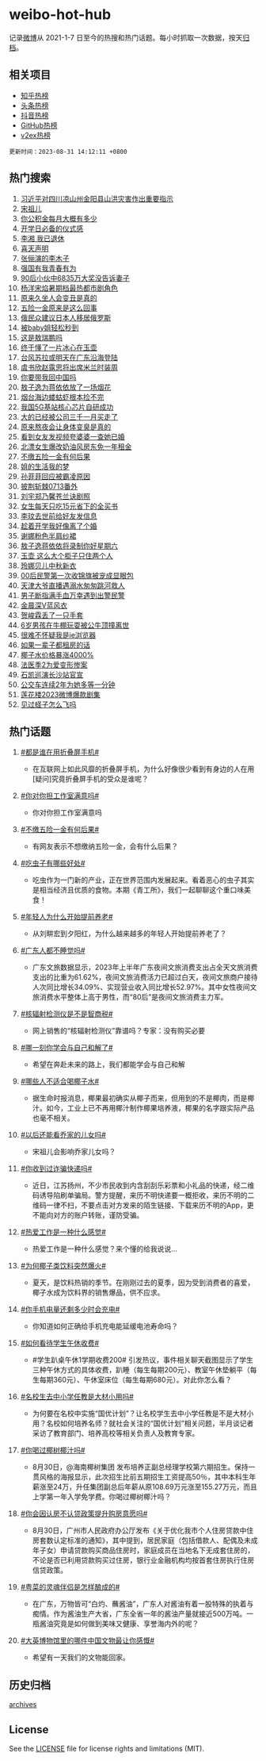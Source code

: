 # weibo-hot-hub

记录[微博](https://www.weibo.com)从 2021-1-7 日至今的热搜和热门话题。每小时抓取一次数据，按天[归档](archives)。

## 相关项目

- [知乎热榜](https://github.com/lonnyzhang423/zhihu-hot-hub)
- [头条热榜](https://github.com/lonnyzhang423/toutiao-hot-hub)
- [抖音热榜](https://github.com/lonnyzhang423/douyin-hot-hub)
- [GitHub热榜](https://github.com/lonnyzhang423/github-hot-hub)
- [v2ex热榜](https://github.com/lonnyzhang423/v2ex-hot-hub)


`更新时间：2023-08-31 14:12:11 +0800`

## 热门搜索

1. [习近平对四川凉山州金阳县山洪灾害作出重要指示](https://m.weibo.cn/search?containerid=100103type%3D1%26t%3D10%26q%3D%23%E4%B9%A0%E8%BF%91%E5%B9%B3%E5%AF%B9%E5%9B%9B%E5%B7%9D%E5%87%89%E5%B1%B1%E5%B7%9E%E9%87%91%E9%98%B3%E5%8E%BF%E5%B1%B1%E6%B4%AA%E7%81%BE%E5%AE%B3%E4%BD%9C%E5%87%BA%E9%87%8D%E8%A6%81%E6%8C%87%E7%A4%BA%23&stream_entry_id=51&isnewpage=1&extparam=seat%3D1%26cate%3D10103%26dgr%3D0%26filter_type%3Drealtimehot%26c_type%3D51%26pos%3D0%26stream_entry_id%3D51%26display_time%3D1693462330%26pre_seqid%3D1693462330432027229216&luicode=10000011&lfid=106003type%253D25%2526t%253D3%2526disable_hot%253D1%2526filter_type%253Drealtimehot)
1. [宋祖儿](https://m.weibo.cn/search?containerid=100103type%3D1%26t%3D10%26q%3D%E5%AE%8B%E7%A5%96%E5%84%BF&stream_entry_id=31&isnewpage=1&extparam=seat%3D1%26lcate%3D5001%26band_rank%3D1%26c_type%3D31%26dgr%3D0%26cate%3D5001%26q%3D%25E5%25AE%258B%25E7%25A5%2596%25E5%2584%25BF%26filter_type%3Drealtimehot%26stream_entry_id%3D31%26realpos%3D1%26pos%3D0%26flag%3D4%26display_time%3D1693462330%26pre_seqid%3D1693462330432027229216&luicode=10000011&lfid=106003type%253D25%2526t%253D3%2526disable_hot%253D1%2526filter_type%253Drealtimehot)
1. [你公积金每月大概有多少](https://m.weibo.cn/search?containerid=100103type%3D1%26t%3D10%26q%3D%23%E4%BD%A0%E5%85%AC%E7%A7%AF%E9%87%91%E6%AF%8F%E6%9C%88%E5%A4%A7%E6%A6%82%E6%9C%89%E5%A4%9A%E5%B0%91%23&stream_entry_id=31&isnewpage=1&extparam=seat%3D1%26lcate%3D5001%26band_rank%3D2%26c_type%3D31%26dgr%3D0%26cate%3D5001%26q%3D%2523%25E4%25BD%25A0%25E5%2585%25AC%25E7%25A7%25AF%25E9%2587%2591%25E6%25AF%258F%25E6%259C%2588%25E5%25A4%25A7%25E6%25A6%2582%25E6%259C%2589%25E5%25A4%259A%25E5%25B0%2591%2523%26filter_type%3Drealtimehot%26stream_entry_id%3D31%26realpos%3D2%26pos%3D1%26flag%3D2%26display_time%3D1693462330%26pre_seqid%3D1693462330432027229216&luicode=10000011&lfid=106003type%253D25%2526t%253D3%2526disable_hot%253D1%2526filter_type%253Drealtimehot)
1. [开学日必备的仪式感](https://m.weibo.cn/search?containerid=100103type%3D1%26t%3D10%26q%3D%23%E5%BC%80%E5%AD%A6%E6%97%A5%E5%BF%85%E5%A4%87%E7%9A%84%E4%BB%AA%E5%BC%8F%E6%84%9F%23&stream_entry_id=31&isnewpage=1&extparam=seat%3D1%26lcate%3D5001%26band_rank%3D3%26c_type%3D31%26dgr%3D0%26cate%3D5001%26q%3D%2523%25E5%25BC%2580%25E5%25AD%25A6%25E6%2597%25A5%25E5%25BF%2585%25E5%25A4%2587%25E7%259A%2584%25E4%25BB%25AA%25E5%25BC%258F%25E6%2584%259F%2523%26filter_type%3Drealtimehot%26stream_entry_id%3D31%26realpos%3D3%26pos%3D2%26flag%3D1%26display_time%3D1693462330%26pre_seqid%3D1693462330432027229216&luicode=10000011&lfid=106003type%253D25%2526t%253D3%2526disable_hot%253D1%2526filter_type%253Drealtimehot)
1. [李湘 我已退休](https://m.weibo.cn/search?containerid=100103type%3D1%26t%3D10%26q%3D%E6%9D%8E%E6%B9%98+%E6%88%91%E5%B7%B2%E9%80%80%E4%BC%91&stream_entry_id=31&isnewpage=1&extparam=seat%3D1%26lcate%3D5001%26band_rank%3D4%26c_type%3D31%26dgr%3D0%26cate%3D5001%26q%3D%25E6%259D%258E%25E6%25B9%2598%2520%25E6%2588%2591%25E5%25B7%25B2%25E9%2580%2580%25E4%25BC%2591%26filter_type%3Drealtimehot%26stream_entry_id%3D31%26realpos%3D4%26pos%3D3%26flag%3D1%26display_time%3D1693462330%26pre_seqid%3D1693462330432027229216&luicode=10000011&lfid=106003type%253D25%2526t%253D3%2526disable_hot%253D1%2526filter_type%253Drealtimehot)
1. [喜天声明](https://m.weibo.cn/search?containerid=100103type%3D1%26t%3D10%26q%3D%23%E5%96%9C%E5%A4%A9%E5%A3%B0%E6%98%8E%23&stream_entry_id=31&isnewpage=1&extparam=seat%3D1%26lcate%3D5001%26band_rank%3D5%26c_type%3D31%26dgr%3D0%26cate%3D5001%26q%3D%2523%25E5%2596%259C%25E5%25A4%25A9%25E5%25A3%25B0%25E6%2598%258E%2523%26filter_type%3Drealtimehot%26stream_entry_id%3D31%26realpos%3D5%26pos%3D4%26flag%3D1%26display_time%3D1693462330%26pre_seqid%3D1693462330432027229216&luicode=10000011&lfid=106003type%253D25%2526t%253D3%2526disable_hot%253D1%2526filter_type%253Drealtimehot)
1. [张俪演的李木子](https://m.weibo.cn/search?containerid=100103type%3D1%26t%3D10%26q%3D%23%E5%BC%A0%E4%BF%AA%E6%BC%94%E7%9A%84%E6%9D%8E%E6%9C%A8%E5%AD%90%23&stream_entry_id=31&isnewpage=1&extparam=seat%3D1%26lcate%3D5001%26band_rank%3D6%26c_type%3D31%26dgr%3D0%26cate%3D5001%26q%3D%2523%25E5%25BC%25A0%25E4%25BF%25AA%25E6%25BC%2594%25E7%259A%2584%25E6%259D%258E%25E6%259C%25A8%25E5%25AD%2590%2523%26filter_type%3Drealtimehot%26stream_entry_id%3D31%26realpos%3D6%26pos%3D5%26flag%3D2%26display_time%3D1693462330%26pre_seqid%3D1693462330432027229216&luicode=10000011&lfid=106003type%253D25%2526t%253D3%2526disable_hot%253D1%2526filter_type%253Drealtimehot)
1. [强国有我青春有为](https://m.weibo.cn/search?containerid=100103type%3D1%26t%3D10%26q%3D%23%E5%BC%BA%E5%9B%BD%E6%9C%89%E6%88%91%E9%9D%92%E6%98%A5%E6%9C%89%E4%B8%BA%23&stream_entry_id=31&isnewpage=1&extparam=seat%3D1%26lcate%3D5001%26band_rank%3D7%26c_type%3D31%26dgr%3D0%26cate%3D5001%26adid%3D200996%26filter_type%3Drealtimehot%26stream_entry_id%3D31%26q%3D%2523%25E5%25BC%25BA%25E5%259B%25BD%25E6%259C%2589%25E6%2588%2591%25E9%259D%2592%25E6%2598%25A5%25E6%259C%2589%25E4%25B8%25BA%2523%26pos%3D6%26is_ad_pos%3D1%26display_time%3D1693462330%26pre_seqid%3D1693462330432027229216&luicode=10000011&lfid=106003type%253D25%2526t%253D3%2526disable_hot%253D1%2526filter_type%253Drealtimehot)
1. [90后小伙中6835万大奖没告诉妻子](https://m.weibo.cn/search?containerid=100103type%3D1%26t%3D10%26q%3D%2390%E5%90%8E%E5%B0%8F%E4%BC%99%E4%B8%AD6835%E4%B8%87%E5%A4%A7%E5%A5%96%E6%B2%A1%E5%91%8A%E8%AF%89%E5%A6%BB%E5%AD%90%23&stream_entry_id=31&isnewpage=1&extparam=seat%3D1%26lcate%3D5001%26band_rank%3D7%26c_type%3D31%26dgr%3D0%26cate%3D5001%26q%3D%252390%25E5%2590%258E%25E5%25B0%258F%25E4%25BC%2599%25E4%25B8%25AD6835%25E4%25B8%2587%25E5%25A4%25A7%25E5%25A5%2596%25E6%25B2%25A1%25E5%2591%258A%25E8%25AF%2589%25E5%25A6%25BB%25E5%25AD%2590%2523%26filter_type%3Drealtimehot%26stream_entry_id%3D31%26realpos%3D7%26pos%3D7%26flag%3D2%26display_time%3D1693462330%26pre_seqid%3D1693462330432027229216&luicode=10000011&lfid=106003type%253D25%2526t%253D3%2526disable_hot%253D1%2526filter_type%253Drealtimehot)
1. [杨洋宋焰暑期档最热都市剧角色](https://m.weibo.cn/search?containerid=100103type%3D1%26t%3D10%26q%3D%23%E6%9D%A8%E6%B4%8B%E5%AE%8B%E7%84%B0%E6%9A%91%E6%9C%9F%E6%A1%A3%E6%9C%80%E7%83%AD%E9%83%BD%E5%B8%82%E5%89%A7%E8%A7%92%E8%89%B2%23&stream_entry_id=31&isnewpage=1&extparam=seat%3D1%26lcate%3D5001%26band_rank%3D8%26c_type%3D31%26dgr%3D0%26cate%3D5001%26q%3D%2523%25E6%259D%25A8%25E6%25B4%258B%25E5%25AE%258B%25E7%2584%25B0%25E6%259A%2591%25E6%259C%259F%25E6%25A1%25A3%25E6%259C%2580%25E7%2583%25AD%25E9%2583%25BD%25E5%25B8%2582%25E5%2589%25A7%25E8%25A7%2592%25E8%2589%25B2%2523%26filter_type%3Drealtimehot%26stream_entry_id%3D31%26realpos%3D8%26pos%3D8%26flag%3D1%26display_time%3D1693462330%26pre_seqid%3D1693462330432027229216&luicode=10000011&lfid=106003type%253D25%2526t%253D3%2526disable_hot%253D1%2526filter_type%253Drealtimehot)
1. [原来久坐人会变丑是真的](https://m.weibo.cn/search?containerid=100103type%3D1%26t%3D10%26q%3D%23%E5%8E%9F%E6%9D%A5%E4%B9%85%E5%9D%90%E4%BA%BA%E4%BC%9A%E5%8F%98%E4%B8%91%E6%98%AF%E7%9C%9F%E7%9A%84%23&stream_entry_id=31&isnewpage=1&extparam=seat%3D1%26lcate%3D5001%26band_rank%3D9%26c_type%3D31%26dgr%3D0%26cate%3D5001%26q%3D%2523%25E5%258E%259F%25E6%259D%25A5%25E4%25B9%2585%25E5%259D%2590%25E4%25BA%25BA%25E4%25BC%259A%25E5%258F%2598%25E4%25B8%2591%25E6%2598%25AF%25E7%259C%259F%25E7%259A%2584%2523%26filter_type%3Drealtimehot%26stream_entry_id%3D31%26realpos%3D9%26pos%3D9%26flag%3D16%26display_time%3D1693462330%26pre_seqid%3D1693462330432027229216&luicode=10000011&lfid=106003type%253D25%2526t%253D3%2526disable_hot%253D1%2526filter_type%253Drealtimehot)
1. [五险一金原来是这么回事](https://m.weibo.cn/search?containerid=100103type%3D1%26t%3D10%26q%3D%23%E4%BA%94%E9%99%A9%E4%B8%80%E9%87%91%E5%8E%9F%E6%9D%A5%E6%98%AF%E8%BF%99%E4%B9%88%E5%9B%9E%E4%BA%8B%23&stream_entry_id=31&isnewpage=1&extparam=seat%3D1%26lcate%3D5001%26band_rank%3D10%26c_type%3D31%26dgr%3D0%26cate%3D5001%26q%3D%2523%25E4%25BA%2594%25E9%2599%25A9%25E4%25B8%2580%25E9%2587%2591%25E5%258E%259F%25E6%259D%25A5%25E6%2598%25AF%25E8%25BF%2599%25E4%25B9%2588%25E5%259B%259E%25E4%25BA%258B%2523%26filter_type%3Drealtimehot%26stream_entry_id%3D31%26realpos%3D10%26pos%3D10%26flag%3D16%26display_time%3D1693462330%26pre_seqid%3D1693462330432027229216&luicode=10000011&lfid=106003type%253D25%2526t%253D3%2526disable_hot%253D1%2526filter_type%253Drealtimehot)
1. [俄民众建议日本人移居俄罗斯](https://m.weibo.cn/search?containerid=100103type%3D1%26t%3D10%26q%3D%23%E4%BF%84%E6%B0%91%E4%BC%97%E5%BB%BA%E8%AE%AE%E6%97%A5%E6%9C%AC%E4%BA%BA%E7%A7%BB%E5%B1%85%E4%BF%84%E7%BD%97%E6%96%AF%23&stream_entry_id=31&isnewpage=1&extparam=seat%3D1%26lcate%3D5001%26band_rank%3D11%26c_type%3D31%26dgr%3D0%26cate%3D5001%26q%3D%2523%25E4%25BF%2584%25E6%25B0%2591%25E4%25BC%2597%25E5%25BB%25BA%25E8%25AE%25AE%25E6%2597%25A5%25E6%259C%25AC%25E4%25BA%25BA%25E7%25A7%25BB%25E5%25B1%2585%25E4%25BF%2584%25E7%25BD%2597%25E6%2596%25AF%2523%26filter_type%3Drealtimehot%26stream_entry_id%3D31%26realpos%3D11%26pos%3D11%26flag%3D2%26display_time%3D1693462330%26pre_seqid%3D1693462330432027229216&luicode=10000011&lfid=106003type%253D25%2526t%253D3%2526disable_hot%253D1%2526filter_type%253Drealtimehot)
1. [被baby姐轻松秒到](https://m.weibo.cn/search?containerid=100103type%3D1%26t%3D10%26q%3D%E8%A2%ABbaby%E5%A7%90%E8%BD%BB%E6%9D%BE%E7%A7%92%E5%88%B0&stream_entry_id=31&isnewpage=1&extparam=seat%3D1%26lcate%3D5001%26band_rank%3D12%26c_type%3D31%26dgr%3D0%26cate%3D5001%26q%3D%25E8%25A2%25ABbaby%25E5%25A7%2590%25E8%25BD%25BB%25E6%259D%25BE%25E7%25A7%2592%25E5%2588%25B0%26filter_type%3Drealtimehot%26stream_entry_id%3D31%26realpos%3D12%26pos%3D12%26flag%3D1%26display_time%3D1693462330%26pre_seqid%3D1693462330432027229216&luicode=10000011&lfid=106003type%253D25%2526t%253D3%2526disable_hot%253D1%2526filter_type%253Drealtimehot)
1. [这是敖瑞鹏吗](https://m.weibo.cn/search?containerid=100103type%3D1%26t%3D10%26q%3D%23%E8%BF%99%E6%98%AF%E6%95%96%E7%91%9E%E9%B9%8F%E5%90%97%23&stream_entry_id=31&isnewpage=1&extparam=seat%3D1%26lcate%3D5001%26band_rank%3D13%26c_type%3D31%26dgr%3D0%26cate%3D5001%26q%3D%2523%25E8%25BF%2599%25E6%2598%25AF%25E6%2595%2596%25E7%2591%259E%25E9%25B9%258F%25E5%2590%2597%2523%26filter_type%3Drealtimehot%26stream_entry_id%3D31%26realpos%3D13%26pos%3D13%26flag%3D1%26display_time%3D1693462330%26pre_seqid%3D1693462330432027229216&luicode=10000011&lfid=106003type%253D25%2526t%253D3%2526disable_hot%253D1%2526filter_type%253Drealtimehot)
1. [终于懂了一片冰心在玉壶](https://m.weibo.cn/search?containerid=100103type%3D1%26t%3D10%26q%3D%23%E7%BB%88%E4%BA%8E%E6%87%82%E4%BA%86%E4%B8%80%E7%89%87%E5%86%B0%E5%BF%83%E5%9C%A8%E7%8E%89%E5%A3%B6%23&stream_entry_id=31&isnewpage=1&extparam=seat%3D1%26lcate%3D5001%26band_rank%3D14%26c_type%3D31%26dgr%3D0%26cate%3D5001%26q%3D%2523%25E7%25BB%2588%25E4%25BA%258E%25E6%2587%2582%25E4%25BA%2586%25E4%25B8%2580%25E7%2589%2587%25E5%2586%25B0%25E5%25BF%2583%25E5%259C%25A8%25E7%258E%2589%25E5%25A3%25B6%2523%26filter_type%3Drealtimehot%26stream_entry_id%3D31%26realpos%3D14%26pos%3D14%26flag%3D0%26display_time%3D1693462330%26pre_seqid%3D1693462330432027229216&luicode=10000011&lfid=106003type%253D25%2526t%253D3%2526disable_hot%253D1%2526filter_type%253Drealtimehot)
1. [台风苏拉或明天在广东沿海登陆](https://m.weibo.cn/search?containerid=100103type%3D1%26t%3D10%26q%3D%23%E5%8F%B0%E9%A3%8E%E8%8B%8F%E6%8B%89%E6%88%96%E6%98%8E%E5%A4%A9%E5%9C%A8%E5%B9%BF%E4%B8%9C%E6%B2%BF%E6%B5%B7%E7%99%BB%E9%99%86%23&stream_entry_id=31&isnewpage=1&extparam=seat%3D1%26lcate%3D5001%26band_rank%3D15%26c_type%3D31%26dgr%3D0%26cate%3D5001%26q%3D%2523%25E5%258F%25B0%25E9%25A3%258E%25E8%258B%258F%25E6%258B%2589%25E6%2588%2596%25E6%2598%258E%25E5%25A4%25A9%25E5%259C%25A8%25E5%25B9%25BF%25E4%25B8%259C%25E6%25B2%25BF%25E6%25B5%25B7%25E7%2599%25BB%25E9%2599%2586%2523%26filter_type%3Drealtimehot%26stream_entry_id%3D31%26realpos%3D15%26pos%3D15%26flag%3D0%26display_time%3D1693462330%26pre_seqid%3D1693462330432027229216&luicode=10000011&lfid=106003type%253D25%2526t%253D3%2526disable_hot%253D1%2526filter_type%253Drealtimehot)
1. [虞书欣赵露思将出席米兰时装周](https://m.weibo.cn/search?containerid=100103type%3D1%26t%3D10%26q%3D%23%E8%99%9E%E4%B9%A6%E6%AC%A3%E8%B5%B5%E9%9C%B2%E6%80%9D%E5%B0%86%E5%87%BA%E5%B8%AD%E7%B1%B3%E5%85%B0%E6%97%B6%E8%A3%85%E5%91%A8%23&stream_entry_id=31&isnewpage=1&extparam=seat%3D1%26lcate%3D5001%26band_rank%3D16%26c_type%3D31%26dgr%3D0%26cate%3D5001%26q%3D%2523%25E8%2599%259E%25E4%25B9%25A6%25E6%25AC%25A3%25E8%25B5%25B5%25E9%259C%25B2%25E6%2580%259D%25E5%25B0%2586%25E5%2587%25BA%25E5%25B8%25AD%25E7%25B1%25B3%25E5%2585%25B0%25E6%2597%25B6%25E8%25A3%2585%25E5%2591%25A8%2523%26filter_type%3Drealtimehot%26stream_entry_id%3D31%26realpos%3D16%26pos%3D16%26flag%3D0%26display_time%3D1693462330%26pre_seqid%3D1693462330432027229216&luicode=10000011&lfid=106003type%253D25%2526t%253D3%2526disable_hot%253D1%2526filter_type%253Drealtimehot)
1. [你要带我回中国吗](https://m.weibo.cn/search?containerid=100103type%3D1%26t%3D10%26q%3D%E4%BD%A0%E8%A6%81%E5%B8%A6%E6%88%91%E5%9B%9E%E4%B8%AD%E5%9B%BD%E5%90%97&stream_entry_id=31&isnewpage=1&extparam=seat%3D1%26lcate%3D5001%26band_rank%3D17%26c_type%3D31%26dgr%3D0%26cate%3D5001%26q%3D%25E4%25BD%25A0%25E8%25A6%2581%25E5%25B8%25A6%25E6%2588%2591%25E5%259B%259E%25E4%25B8%25AD%25E5%259B%25BD%25E5%2590%2597%26filter_type%3Drealtimehot%26stream_entry_id%3D31%26realpos%3D17%26pos%3D17%26flag%3D0%26display_time%3D1693462330%26pre_seqid%3D1693462330432027229216&luicode=10000011&lfid=106003type%253D25%2526t%253D3%2526disable_hot%253D1%2526filter_type%253Drealtimehot)
1. [敖子逸为蒋依依放了一场烟花](https://m.weibo.cn/search?containerid=100103type%3D1%26t%3D10%26q%3D%23%E6%95%96%E5%AD%90%E9%80%B8%E4%B8%BA%E8%92%8B%E4%BE%9D%E4%BE%9D%E6%94%BE%E4%BA%86%E4%B8%80%E5%9C%BA%E7%83%9F%E8%8A%B1%23&stream_entry_id=31&isnewpage=1&extparam=seat%3D1%26lcate%3D5001%26band_rank%3D18%26c_type%3D31%26dgr%3D0%26cate%3D5001%26q%3D%2523%25E6%2595%2596%25E5%25AD%2590%25E9%2580%25B8%25E4%25B8%25BA%25E8%2592%258B%25E4%25BE%259D%25E4%25BE%259D%25E6%2594%25BE%25E4%25BA%2586%25E4%25B8%2580%25E5%259C%25BA%25E7%2583%259F%25E8%258A%25B1%2523%26filter_type%3Drealtimehot%26stream_entry_id%3D31%26realpos%3D18%26pos%3D18%26flag%3D1%26display_time%3D1693462330%26pre_seqid%3D1693462330432027229216&luicode=10000011&lfid=106003type%253D25%2526t%253D3%2526disable_hot%253D1%2526filter_type%253Drealtimehot)
1. [烟台海边蝼蛄虾根本捡不完](https://m.weibo.cn/search?containerid=100103type%3D1%26t%3D10%26q%3D%23%E7%83%9F%E5%8F%B0%E6%B5%B7%E8%BE%B9%E8%9D%BC%E8%9B%84%E8%99%BE%E6%A0%B9%E6%9C%AC%E6%8D%A1%E4%B8%8D%E5%AE%8C%23&stream_entry_id=31&isnewpage=1&extparam=seat%3D1%26lcate%3D5001%26band_rank%3D19%26c_type%3D31%26dgr%3D0%26cate%3D5001%26q%3D%2523%25E7%2583%259F%25E5%258F%25B0%25E6%25B5%25B7%25E8%25BE%25B9%25E8%259D%25BC%25E8%259B%2584%25E8%2599%25BE%25E6%25A0%25B9%25E6%259C%25AC%25E6%258D%25A1%25E4%25B8%258D%25E5%25AE%258C%2523%26filter_type%3Drealtimehot%26stream_entry_id%3D31%26realpos%3D19%26pos%3D19%26flag%3D1%26display_time%3D1693462330%26pre_seqid%3D1693462330432027229216&luicode=10000011&lfid=106003type%253D25%2526t%253D3%2526disable_hot%253D1%2526filter_type%253Drealtimehot)
1. [我国5G基站核心芯片自研成功](https://m.weibo.cn/search?containerid=100103type%3D1%26t%3D10%26q%3D%23%E6%88%91%E5%9B%BD5G%E5%9F%BA%E7%AB%99%E6%A0%B8%E5%BF%83%E8%8A%AF%E7%89%87%E8%87%AA%E7%A0%94%E6%88%90%E5%8A%9F%23&stream_entry_id=31&isnewpage=1&extparam=seat%3D1%26lcate%3D5001%26band_rank%3D20%26c_type%3D31%26dgr%3D0%26cate%3D5001%26q%3D%2523%25E6%2588%2591%25E5%259B%25BD5G%25E5%259F%25BA%25E7%25AB%2599%25E6%25A0%25B8%25E5%25BF%2583%25E8%258A%25AF%25E7%2589%2587%25E8%2587%25AA%25E7%25A0%2594%25E6%2588%2590%25E5%258A%259F%2523%26filter_type%3Drealtimehot%26stream_entry_id%3D31%26realpos%3D20%26pos%3D20%26flag%3D0%26display_time%3D1693462330%26pre_seqid%3D1693462330432027229216&luicode=10000011&lfid=106003type%253D25%2526t%253D3%2526disable_hot%253D1%2526filter_type%253Drealtimehot)
1. [大的已经被公司三千一月买走了](https://m.weibo.cn/search?containerid=100103type%3D1%26t%3D10%26q%3D%E5%A4%A7%E7%9A%84%E5%B7%B2%E7%BB%8F%E8%A2%AB%E5%85%AC%E5%8F%B8%E4%B8%89%E5%8D%83%E4%B8%80%E6%9C%88%E4%B9%B0%E8%B5%B0%E4%BA%86&stream_entry_id=31&isnewpage=1&extparam=seat%3D1%26lcate%3D5001%26band_rank%3D21%26c_type%3D31%26dgr%3D0%26cate%3D5001%26q%3D%25E5%25A4%25A7%25E7%259A%2584%25E5%25B7%25B2%25E7%25BB%258F%25E8%25A2%25AB%25E5%2585%25AC%25E5%258F%25B8%25E4%25B8%2589%25E5%258D%2583%25E4%25B8%2580%25E6%259C%2588%25E4%25B9%25B0%25E8%25B5%25B0%25E4%25BA%2586%26filter_type%3Drealtimehot%26stream_entry_id%3D31%26realpos%3D21%26pos%3D21%26flag%3D0%26display_time%3D1693462330%26pre_seqid%3D1693462330432027229216&luicode=10000011&lfid=106003type%253D25%2526t%253D3%2526disable_hot%253D1%2526filter_type%253Drealtimehot)
1. [原来熬夜会让身体变臭是真的](https://m.weibo.cn/search?containerid=100103type%3D1%26t%3D10%26q%3D%23%E5%8E%9F%E6%9D%A5%E7%86%AC%E5%A4%9C%E4%BC%9A%E8%AE%A9%E8%BA%AB%E4%BD%93%E5%8F%98%E8%87%AD%E6%98%AF%E7%9C%9F%E7%9A%84%23&stream_entry_id=31&isnewpage=1&extparam=seat%3D1%26lcate%3D5001%26band_rank%3D22%26c_type%3D31%26dgr%3D0%26cate%3D5001%26q%3D%2523%25E5%258E%259F%25E6%259D%25A5%25E7%2586%25AC%25E5%25A4%259C%25E4%25BC%259A%25E8%25AE%25A9%25E8%25BA%25AB%25E4%25BD%2593%25E5%258F%2598%25E8%2587%25AD%25E6%2598%25AF%25E7%259C%259F%25E7%259A%2584%2523%26filter_type%3Drealtimehot%26stream_entry_id%3D31%26realpos%3D22%26pos%3D22%26flag%3D0%26display_time%3D1693462330%26pre_seqid%3D1693462330432027229216&luicode=10000011&lfid=106003type%253D25%2526t%253D3%2526disable_hot%253D1%2526filter_type%253Drealtimehot)
1. [看到女友发视频夸婆婆一查她已婚](https://m.weibo.cn/search?containerid=100103type%3D1%26t%3D10%26q%3D%23%E7%9C%8B%E5%88%B0%E5%A5%B3%E5%8F%8B%E5%8F%91%E8%A7%86%E9%A2%91%E5%A4%B8%E5%A9%86%E5%A9%86%E4%B8%80%E6%9F%A5%E5%A5%B9%E5%B7%B2%E5%A9%9A%23&stream_entry_id=31&isnewpage=1&extparam=seat%3D1%26lcate%3D5001%26band_rank%3D23%26c_type%3D31%26dgr%3D0%26cate%3D5001%26q%3D%2523%25E7%259C%258B%25E5%2588%25B0%25E5%25A5%25B3%25E5%258F%258B%25E5%258F%2591%25E8%25A7%2586%25E9%25A2%2591%25E5%25A4%25B8%25E5%25A9%2586%25E5%25A9%2586%25E4%25B8%2580%25E6%259F%25A5%25E5%25A5%25B9%25E5%25B7%25B2%25E5%25A9%259A%2523%26filter_type%3Drealtimehot%26stream_entry_id%3D31%26realpos%3D23%26pos%3D23%26flag%3D0%26display_time%3D1693462330%26pre_seqid%3D1693462330432027229216&luicode=10000011&lfid=106003type%253D25%2526t%253D3%2526disable_hot%253D1%2526filter_type%253Drealtimehot)
1. [北漂女生爆改奶油风房东免一年租金](https://m.weibo.cn/search?containerid=100103type%3D1%26t%3D10%26q%3D%23%E5%8C%97%E6%BC%82%E5%A5%B3%E7%94%9F%E7%88%86%E6%94%B9%E5%A5%B6%E6%B2%B9%E9%A3%8E%E6%88%BF%E4%B8%9C%E5%85%8D%E4%B8%80%E5%B9%B4%E7%A7%9F%E9%87%91%23&stream_entry_id=31&isnewpage=1&extparam=seat%3D1%26lcate%3D5001%26band_rank%3D24%26c_type%3D31%26dgr%3D0%26cate%3D5001%26q%3D%2523%25E5%258C%2597%25E6%25BC%2582%25E5%25A5%25B3%25E7%2594%259F%25E7%2588%2586%25E6%2594%25B9%25E5%25A5%25B6%25E6%25B2%25B9%25E9%25A3%258E%25E6%2588%25BF%25E4%25B8%259C%25E5%2585%258D%25E4%25B8%2580%25E5%25B9%25B4%25E7%25A7%259F%25E9%2587%2591%2523%26filter_type%3Drealtimehot%26stream_entry_id%3D31%26realpos%3D24%26pos%3D24%26flag%3D1%26display_time%3D1693462330%26pre_seqid%3D1693462330432027229216&luicode=10000011&lfid=106003type%253D25%2526t%253D3%2526disable_hot%253D1%2526filter_type%253Drealtimehot)
1. [不缴五险一金有何后果](https://m.weibo.cn/search?containerid=100103type%3D1%26t%3D10%26q%3D%23%E4%B8%8D%E7%BC%B4%E4%BA%94%E9%99%A9%E4%B8%80%E9%87%91%E6%9C%89%E4%BD%95%E5%90%8E%E6%9E%9C%23&stream_entry_id=31&isnewpage=1&extparam=seat%3D1%26lcate%3D5001%26band_rank%3D25%26c_type%3D31%26dgr%3D0%26cate%3D5001%26q%3D%2523%25E4%25B8%258D%25E7%25BC%25B4%25E4%25BA%2594%25E9%2599%25A9%25E4%25B8%2580%25E9%2587%2591%25E6%259C%2589%25E4%25BD%2595%25E5%2590%258E%25E6%259E%259C%2523%26filter_type%3Drealtimehot%26stream_entry_id%3D31%26realpos%3D25%26pos%3D25%26flag%3D1%26display_time%3D1693462330%26pre_seqid%3D1693462330432027229216&luicode=10000011&lfid=106003type%253D25%2526t%253D3%2526disable_hot%253D1%2526filter_type%253Drealtimehot)
1. [姐的生活我的梦](https://m.weibo.cn/search?containerid=100103type%3D1%26t%3D10%26q%3D%E5%A7%90%E7%9A%84%E7%94%9F%E6%B4%BB%E6%88%91%E7%9A%84%E6%A2%A6&stream_entry_id=31&isnewpage=1&extparam=seat%3D1%26lcate%3D5001%26band_rank%3D26%26c_type%3D31%26dgr%3D0%26cate%3D5001%26q%3D%25E5%25A7%2590%25E7%259A%2584%25E7%2594%259F%25E6%25B4%25BB%25E6%2588%2591%25E7%259A%2584%25E6%25A2%25A6%26filter_type%3Drealtimehot%26stream_entry_id%3D31%26realpos%3D26%26pos%3D26%26flag%3D1%26display_time%3D1693462330%26pre_seqid%3D1693462330432027229216&luicode=10000011&lfid=106003type%253D25%2526t%253D3%2526disable_hot%253D1%2526filter_type%253Drealtimehot)
1. [孙菲菲回应被霸凌原因](https://m.weibo.cn/search?containerid=100103type%3D1%26t%3D10%26q%3D%23%E5%AD%99%E8%8F%B2%E8%8F%B2%E5%9B%9E%E5%BA%94%E8%A2%AB%E9%9C%B8%E5%87%8C%E5%8E%9F%E5%9B%A0%23&stream_entry_id=31&isnewpage=1&extparam=seat%3D1%26lcate%3D5001%26band_rank%3D27%26c_type%3D31%26dgr%3D0%26cate%3D5001%26q%3D%2523%25E5%25AD%2599%25E8%258F%25B2%25E8%258F%25B2%25E5%259B%259E%25E5%25BA%2594%25E8%25A2%25AB%25E9%259C%25B8%25E5%2587%258C%25E5%258E%259F%25E5%259B%25A0%2523%26filter_type%3Drealtimehot%26stream_entry_id%3D31%26realpos%3D27%26pos%3D27%26flag%3D0%26display_time%3D1693462330%26pre_seqid%3D1693462330432027229216&luicode=10000011&lfid=106003type%253D25%2526t%253D3%2526disable_hot%253D1%2526filter_type%253Drealtimehot)
1. [披荆斩棘0713番外](https://m.weibo.cn/search?containerid=100103type%3D1%26t%3D10%26q%3D%E6%8A%AB%E8%8D%86%E6%96%A9%E6%A3%980713%E7%95%AA%E5%A4%96&stream_entry_id=31&isnewpage=1&extparam=seat%3D1%26lcate%3D5001%26band_rank%3D28%26c_type%3D31%26dgr%3D0%26cate%3D5001%26q%3D%25E6%258A%25AB%25E8%258D%2586%25E6%2596%25A9%25E6%25A3%25980713%25E7%2595%25AA%25E5%25A4%2596%26filter_type%3Drealtimehot%26stream_entry_id%3D31%26realpos%3D28%26pos%3D28%26flag%3D1%26display_time%3D1693462330%26pre_seqid%3D1693462330432027229216&luicode=10000011&lfid=106003type%253D25%2526t%253D3%2526disable_hot%253D1%2526filter_type%253Drealtimehot)
1. [刘宇郑乃馨苍兰诀剧照](https://m.weibo.cn/search?containerid=100103type%3D1%26t%3D10%26q%3D%23%E5%88%98%E5%AE%87%E9%83%91%E4%B9%83%E9%A6%A8%E8%8B%8D%E5%85%B0%E8%AF%80%E5%89%A7%E7%85%A7%23&stream_entry_id=31&isnewpage=1&extparam=seat%3D1%26lcate%3D5001%26band_rank%3D29%26c_type%3D31%26dgr%3D0%26cate%3D5001%26q%3D%2523%25E5%2588%2598%25E5%25AE%2587%25E9%2583%2591%25E4%25B9%2583%25E9%25A6%25A8%25E8%258B%258D%25E5%2585%25B0%25E8%25AF%2580%25E5%2589%25A7%25E7%2585%25A7%2523%26filter_type%3Drealtimehot%26stream_entry_id%3D31%26realpos%3D29%26pos%3D29%26flag%3D0%26display_time%3D1693462330%26pre_seqid%3D1693462330432027229216&luicode=10000011&lfid=106003type%253D25%2526t%253D3%2526disable_hot%253D1%2526filter_type%253Drealtimehot)
1. [女生每天只吃15元省下的全买书](https://m.weibo.cn/search?containerid=100103type%3D1%26t%3D10%26q%3D%23%E5%A5%B3%E7%94%9F%E6%AF%8F%E5%A4%A9%E5%8F%AA%E5%90%8315%E5%85%83%E7%9C%81%E4%B8%8B%E7%9A%84%E5%85%A8%E4%B9%B0%E4%B9%A6%23&stream_entry_id=31&isnewpage=1&extparam=seat%3D1%26lcate%3D5001%26band_rank%3D30%26c_type%3D31%26dgr%3D0%26cate%3D5001%26q%3D%2523%25E5%25A5%25B3%25E7%2594%259F%25E6%25AF%258F%25E5%25A4%25A9%25E5%258F%25AA%25E5%2590%258315%25E5%2585%2583%25E7%259C%2581%25E4%25B8%258B%25E7%259A%2584%25E5%2585%25A8%25E4%25B9%25B0%25E4%25B9%25A6%2523%26filter_type%3Drealtimehot%26stream_entry_id%3D31%26realpos%3D30%26pos%3D30%26flag%3D32768%26display_time%3D1693462330%26pre_seqid%3D1693462330432027229216&luicode=10000011&lfid=106003type%253D25%2526t%253D3%2526disable_hot%253D1%2526filter_type%253Drealtimehot)
1. [李玟去世前给好友发信息](https://m.weibo.cn/search?containerid=100103type%3D1%26t%3D10%26q%3D%23%E6%9D%8E%E7%8E%9F%E5%8E%BB%E4%B8%96%E5%89%8D%E7%BB%99%E5%A5%BD%E5%8F%8B%E5%8F%91%E4%BF%A1%E6%81%AF%23&stream_entry_id=31&isnewpage=1&extparam=seat%3D1%26lcate%3D5001%26band_rank%3D31%26c_type%3D31%26dgr%3D0%26cate%3D5001%26q%3D%2523%25E6%259D%258E%25E7%258E%259F%25E5%258E%25BB%25E4%25B8%2596%25E5%2589%258D%25E7%25BB%2599%25E5%25A5%25BD%25E5%258F%258B%25E5%258F%2591%25E4%25BF%25A1%25E6%2581%25AF%2523%26filter_type%3Drealtimehot%26stream_entry_id%3D31%26realpos%3D31%26pos%3D31%26flag%3D0%26display_time%3D1693462330%26pre_seqid%3D1693462330432027229216&luicode=10000011&lfid=106003type%253D25%2526t%253D3%2526disable_hot%253D1%2526filter_type%253Drealtimehot)
1. [趁着开学我好像离了个婚](https://m.weibo.cn/search?containerid=100103type%3D1%26t%3D10%26q%3D%23%E8%B6%81%E7%9D%80%E5%BC%80%E5%AD%A6%E6%88%91%E5%A5%BD%E5%83%8F%E7%A6%BB%E4%BA%86%E4%B8%AA%E5%A9%9A%23&stream_entry_id=31&isnewpage=1&extparam=seat%3D1%26lcate%3D5001%26band_rank%3D32%26c_type%3D31%26dgr%3D0%26cate%3D5001%26q%3D%2523%25E8%25B6%2581%25E7%259D%2580%25E5%25BC%2580%25E5%25AD%25A6%25E6%2588%2591%25E5%25A5%25BD%25E5%2583%258F%25E7%25A6%25BB%25E4%25BA%2586%25E4%25B8%25AA%25E5%25A9%259A%2523%26filter_type%3Drealtimehot%26stream_entry_id%3D31%26realpos%3D32%26pos%3D32%26flag%3D1%26display_time%3D1693462330%26pre_seqid%3D1693462330432027229216&luicode=10000011&lfid=106003type%253D25%2526t%253D3%2526disable_hot%253D1%2526filter_type%253Drealtimehot)
1. [谢娜粉色半肩纱裙](https://m.weibo.cn/search?containerid=100103type%3D1%26t%3D10%26q%3D%23%E8%B0%A2%E5%A8%9C%E7%B2%89%E8%89%B2%E5%8D%8A%E8%82%A9%E7%BA%B1%E8%A3%99%23&stream_entry_id=31&isnewpage=1&extparam=seat%3D1%26lcate%3D5001%26band_rank%3D33%26c_type%3D31%26dgr%3D0%26cate%3D5001%26q%3D%2523%25E8%25B0%25A2%25E5%25A8%259C%25E7%25B2%2589%25E8%2589%25B2%25E5%258D%258A%25E8%2582%25A9%25E7%25BA%25B1%25E8%25A3%2599%2523%26filter_type%3Drealtimehot%26stream_entry_id%3D31%26realpos%3D33%26pos%3D33%26flag%3D1%26display_time%3D1693462330%26pre_seqid%3D1693462330432027229216&luicode=10000011&lfid=106003type%253D25%2526t%253D3%2526disable_hot%253D1%2526filter_type%253Drealtimehot)
1. [敖子逸蒋依依将录制你好星期六](https://m.weibo.cn/search?containerid=100103type%3D1%26t%3D10%26q%3D%23%E6%95%96%E5%AD%90%E9%80%B8%E8%92%8B%E4%BE%9D%E4%BE%9D%E5%B0%86%E5%BD%95%E5%88%B6%E4%BD%A0%E5%A5%BD%E6%98%9F%E6%9C%9F%E5%85%AD%23&stream_entry_id=31&isnewpage=1&extparam=seat%3D1%26lcate%3D5001%26band_rank%3D34%26c_type%3D31%26dgr%3D0%26cate%3D5001%26q%3D%2523%25E6%2595%2596%25E5%25AD%2590%25E9%2580%25B8%25E8%2592%258B%25E4%25BE%259D%25E4%25BE%259D%25E5%25B0%2586%25E5%25BD%2595%25E5%2588%25B6%25E4%25BD%25A0%25E5%25A5%25BD%25E6%2598%259F%25E6%259C%259F%25E5%2585%25AD%2523%26filter_type%3Drealtimehot%26stream_entry_id%3D31%26realpos%3D34%26pos%3D34%26flag%3D1%26display_time%3D1693462330%26pre_seqid%3D1693462330432027229216&luicode=10000011&lfid=106003type%253D25%2526t%253D3%2526disable_hot%253D1%2526filter_type%253Drealtimehot)
1. [玉壶 这么大个柜子只住两个人](https://m.weibo.cn/search?containerid=100103type%3D1%26t%3D10%26q%3D%E7%8E%89%E5%A3%B6+%E8%BF%99%E4%B9%88%E5%A4%A7%E4%B8%AA%E6%9F%9C%E5%AD%90%E5%8F%AA%E4%BD%8F%E4%B8%A4%E4%B8%AA%E4%BA%BA&stream_entry_id=31&isnewpage=1&extparam=seat%3D1%26lcate%3D5001%26band_rank%3D35%26c_type%3D31%26dgr%3D0%26cate%3D5001%26q%3D%25E7%258E%2589%25E5%25A3%25B6%2520%25E8%25BF%2599%25E4%25B9%2588%25E5%25A4%25A7%25E4%25B8%25AA%25E6%259F%259C%25E5%25AD%2590%25E5%258F%25AA%25E4%25BD%258F%25E4%25B8%25A4%25E4%25B8%25AA%25E4%25BA%25BA%26filter_type%3Drealtimehot%26stream_entry_id%3D31%26realpos%3D35%26pos%3D35%26flag%3D0%26display_time%3D1693462330%26pre_seqid%3D1693462330432027229216&luicode=10000011&lfid=106003type%253D25%2526t%253D3%2526disable_hot%253D1%2526filter_type%253Drealtimehot)
1. [玲娜贝儿中秋新衣](https://m.weibo.cn/search?containerid=100103type%3D1%26t%3D10%26q%3D%E7%8E%B2%E5%A8%9C%E8%B4%9D%E5%84%BF%E4%B8%AD%E7%A7%8B%E6%96%B0%E8%A1%A3&stream_entry_id=31&isnewpage=1&extparam=seat%3D1%26lcate%3D5001%26band_rank%3D36%26c_type%3D31%26dgr%3D0%26cate%3D5001%26q%3D%25E7%258E%25B2%25E5%25A8%259C%25E8%25B4%259D%25E5%2584%25BF%25E4%25B8%25AD%25E7%25A7%258B%25E6%2596%25B0%25E8%25A1%25A3%26filter_type%3Drealtimehot%26stream_entry_id%3D31%26realpos%3D36%26pos%3D36%26flag%3D0%26display_time%3D1693462330%26pre_seqid%3D1693462330432027229216&luicode=10000011&lfid=106003type%253D25%2526t%253D3%2526disable_hot%253D1%2526filter_type%253Drealtimehot)
1. [00后民警第一次收锦旗被宠成显眼包](https://m.weibo.cn/search?containerid=100103type%3D1%26t%3D10%26q%3D%2300%E5%90%8E%E6%B0%91%E8%AD%A6%E7%AC%AC%E4%B8%80%E6%AC%A1%E6%94%B6%E9%94%A6%E6%97%97%E8%A2%AB%E5%AE%A0%E6%88%90%E6%98%BE%E7%9C%BC%E5%8C%85%23&stream_entry_id=31&isnewpage=1&extparam=seat%3D1%26lcate%3D5001%26band_rank%3D37%26c_type%3D31%26dgr%3D0%26cate%3D5001%26q%3D%252300%25E5%2590%258E%25E6%25B0%2591%25E8%25AD%25A6%25E7%25AC%25AC%25E4%25B8%2580%25E6%25AC%25A1%25E6%2594%25B6%25E9%2594%25A6%25E6%2597%2597%25E8%25A2%25AB%25E5%25AE%25A0%25E6%2588%2590%25E6%2598%25BE%25E7%259C%25BC%25E5%258C%2585%2523%26filter_type%3Drealtimehot%26stream_entry_id%3D31%26realpos%3D37%26pos%3D37%26flag%3D32768%26display_time%3D1693462330%26pre_seqid%3D1693462330432027229216&luicode=10000011&lfid=106003type%253D25%2526t%253D3%2526disable_hot%253D1%2526filter_type%253Drealtimehot)
1. [天津大爷直播遇溺水匆匆跳河救人](https://m.weibo.cn/search?containerid=100103type%3D1%26t%3D10%26q%3D%23%E5%A4%A9%E6%B4%A5%E5%A4%A7%E7%88%B7%E7%9B%B4%E6%92%AD%E9%81%87%E6%BA%BA%E6%B0%B4%E5%8C%86%E5%8C%86%E8%B7%B3%E6%B2%B3%E6%95%91%E4%BA%BA%23&stream_entry_id=31&isnewpage=1&extparam=seat%3D1%26lcate%3D5001%26band_rank%3D38%26c_type%3D31%26dgr%3D0%26cate%3D5001%26q%3D%2523%25E5%25A4%25A9%25E6%25B4%25A5%25E5%25A4%25A7%25E7%2588%25B7%25E7%259B%25B4%25E6%2592%25AD%25E9%2581%2587%25E6%25BA%25BA%25E6%25B0%25B4%25E5%258C%2586%25E5%258C%2586%25E8%25B7%25B3%25E6%25B2%25B3%25E6%2595%2591%25E4%25BA%25BA%2523%26filter_type%3Drealtimehot%26stream_entry_id%3D31%26realpos%3D38%26pos%3D38%26flag%3D32768%26display_time%3D1693462330%26pre_seqid%3D1693462330432027229216&luicode=10000011&lfid=106003type%253D25%2526t%253D3%2526disable_hot%253D1%2526filter_type%253Drealtimehot)
1. [男子断指满手血万幸遇到出警民警](https://m.weibo.cn/search?containerid=100103type%3D1%26t%3D10%26q%3D%23%E7%94%B7%E5%AD%90%E6%96%AD%E6%8C%87%E6%BB%A1%E6%89%8B%E8%A1%80%E4%B8%87%E5%B9%B8%E9%81%87%E5%88%B0%E5%87%BA%E8%AD%A6%E6%B0%91%E8%AD%A6%23&stream_entry_id=31&isnewpage=1&extparam=seat%3D1%26lcate%3D5001%26band_rank%3D39%26c_type%3D31%26dgr%3D0%26cate%3D5001%26q%3D%2523%25E7%2594%25B7%25E5%25AD%2590%25E6%2596%25AD%25E6%258C%2587%25E6%25BB%25A1%25E6%2589%258B%25E8%25A1%2580%25E4%25B8%2587%25E5%25B9%25B8%25E9%2581%2587%25E5%2588%25B0%25E5%2587%25BA%25E8%25AD%25A6%25E6%25B0%2591%25E8%25AD%25A6%2523%26filter_type%3Drealtimehot%26stream_entry_id%3D31%26realpos%3D39%26pos%3D39%26flag%3D32768%26display_time%3D1693462330%26pre_seqid%3D1693462330432027229216&luicode=10000011&lfid=106003type%253D25%2526t%253D3%2526disable_hot%253D1%2526filter_type%253Drealtimehot)
1. [金晨深V蓝风衣](https://m.weibo.cn/search?containerid=100103type%3D1%26t%3D10%26q%3D%23%E9%87%91%E6%99%A8%E6%B7%B1V%E8%93%9D%E9%A3%8E%E8%A1%A3%23&stream_entry_id=31&isnewpage=1&extparam=seat%3D1%26lcate%3D5001%26band_rank%3D40%26c_type%3D31%26dgr%3D0%26cate%3D5001%26q%3D%2523%25E9%2587%2591%25E6%2599%25A8%25E6%25B7%25B1V%25E8%2593%259D%25E9%25A3%258E%25E8%25A1%25A3%2523%26filter_type%3Drealtimehot%26stream_entry_id%3D31%26realpos%3D40%26pos%3D40%26flag%3D1%26display_time%3D1693462330%26pre_seqid%3D1693462330432027229216&luicode=10000011&lfid=106003type%253D25%2526t%253D3%2526disable_hot%253D1%2526filter_type%253Drealtimehot)
1. [贺峻霖丢了一只手套](https://m.weibo.cn/search?containerid=100103type%3D1%26t%3D10%26q%3D%23%E8%B4%BA%E5%B3%BB%E9%9C%96%E4%B8%A2%E4%BA%86%E4%B8%80%E5%8F%AA%E6%89%8B%E5%A5%97%23&stream_entry_id=31&isnewpage=1&extparam=seat%3D1%26lcate%3D5001%26band_rank%3D41%26c_type%3D31%26dgr%3D0%26cate%3D5001%26q%3D%2523%25E8%25B4%25BA%25E5%25B3%25BB%25E9%259C%2596%25E4%25B8%25A2%25E4%25BA%2586%25E4%25B8%2580%25E5%258F%25AA%25E6%2589%258B%25E5%25A5%2597%2523%26filter_type%3Drealtimehot%26stream_entry_id%3D31%26realpos%3D41%26pos%3D41%26flag%3D1%26display_time%3D1693462330%26pre_seqid%3D1693462330432027229216&luicode=10000011&lfid=106003type%253D25%2526t%253D3%2526disable_hot%253D1%2526filter_type%253Drealtimehot)
1. [6岁男孩在牛棚玩耍被公牛顶撞离世](https://m.weibo.cn/search?containerid=100103type%3D1%26t%3D10%26q%3D%236%E5%B2%81%E7%94%B7%E5%AD%A9%E5%9C%A8%E7%89%9B%E6%A3%9A%E7%8E%A9%E8%80%8D%E8%A2%AB%E5%85%AC%E7%89%9B%E9%A1%B6%E6%92%9E%E7%A6%BB%E4%B8%96%23&stream_entry_id=31&isnewpage=1&extparam=seat%3D1%26lcate%3D5001%26band_rank%3D42%26c_type%3D31%26dgr%3D0%26cate%3D5001%26q%3D%25236%25E5%25B2%2581%25E7%2594%25B7%25E5%25AD%25A9%25E5%259C%25A8%25E7%2589%259B%25E6%25A3%259A%25E7%258E%25A9%25E8%2580%258D%25E8%25A2%25AB%25E5%2585%25AC%25E7%2589%259B%25E9%25A1%25B6%25E6%2592%259E%25E7%25A6%25BB%25E4%25B8%2596%2523%26filter_type%3Drealtimehot%26stream_entry_id%3D31%26realpos%3D42%26pos%3D42%26flag%3D0%26display_time%3D1693462330%26pre_seqid%3D1693462330432027229216&luicode=10000011&lfid=106003type%253D25%2526t%253D3%2526disable_hot%253D1%2526filter_type%253Drealtimehot)
1. [很难不怀疑我是ie浏览器](https://m.weibo.cn/search?containerid=100103type%3D1%26t%3D10%26q%3D%E5%BE%88%E9%9A%BE%E4%B8%8D%E6%80%80%E7%96%91%E6%88%91%E6%98%AFie%E6%B5%8F%E8%A7%88%E5%99%A8&stream_entry_id=31&isnewpage=1&extparam=seat%3D1%26lcate%3D5001%26band_rank%3D43%26c_type%3D31%26dgr%3D0%26cate%3D5001%26q%3D%25E5%25BE%2588%25E9%259A%25BE%25E4%25B8%258D%25E6%2580%2580%25E7%2596%2591%25E6%2588%2591%25E6%2598%25AFie%25E6%25B5%258F%25E8%25A7%2588%25E5%2599%25A8%26filter_type%3Drealtimehot%26stream_entry_id%3D31%26realpos%3D43%26pos%3D43%26flag%3D1%26display_time%3D1693462330%26pre_seqid%3D1693462330432027229216&luicode=10000011&lfid=106003type%253D25%2526t%253D3%2526disable_hot%253D1%2526filter_type%253Drealtimehot)
1. [如果一辈子都租房的话](https://m.weibo.cn/search?containerid=100103type%3D1%26t%3D10%26q%3D%E5%A6%82%E6%9E%9C%E4%B8%80%E8%BE%88%E5%AD%90%E9%83%BD%E7%A7%9F%E6%88%BF%E7%9A%84%E8%AF%9D&stream_entry_id=31&isnewpage=1&extparam=seat%3D1%26lcate%3D5001%26band_rank%3D44%26c_type%3D31%26dgr%3D0%26cate%3D5001%26q%3D%25E5%25A6%2582%25E6%259E%259C%25E4%25B8%2580%25E8%25BE%2588%25E5%25AD%2590%25E9%2583%25BD%25E7%25A7%259F%25E6%2588%25BF%25E7%259A%2584%25E8%25AF%259D%26filter_type%3Drealtimehot%26stream_entry_id%3D31%26realpos%3D44%26pos%3D44%26flag%3D0%26display_time%3D1693462330%26pre_seqid%3D1693462330432027229216&luicode=10000011&lfid=106003type%253D25%2526t%253D3%2526disable_hot%253D1%2526filter_type%253Drealtimehot)
1. [椰子水价格暴涨4000%](https://m.weibo.cn/search?containerid=100103type%3D1%26t%3D10%26q%3D%23%E6%A4%B0%E5%AD%90%E6%B0%B4%E4%BB%B7%E6%A0%BC%E6%9A%B4%E6%B6%A84000%25%23&stream_entry_id=31&isnewpage=1&extparam=seat%3D1%26lcate%3D5001%26band_rank%3D45%26c_type%3D31%26dgr%3D0%26cate%3D5001%26q%3D%2523%25E6%25A4%25B0%25E5%25AD%2590%25E6%25B0%25B4%25E4%25BB%25B7%25E6%25A0%25BC%25E6%259A%25B4%25E6%25B6%25A84000%2525%2523%26filter_type%3Drealtimehot%26stream_entry_id%3D31%26realpos%3D45%26pos%3D45%26flag%3D0%26display_time%3D1693462330%26pre_seqid%3D1693462330432027229216&luicode=10000011&lfid=106003type%253D25%2526t%253D3%2526disable_hot%253D1%2526filter_type%253Drealtimehot)
1. [法医季2为爱变形惨案](https://m.weibo.cn/search?containerid=100103type%3D1%26t%3D10%26q%3D%23%E6%B3%95%E5%8C%BB%E5%AD%A32%E4%B8%BA%E7%88%B1%E5%8F%98%E5%BD%A2%E6%83%A8%E6%A1%88%23&stream_entry_id=31&isnewpage=1&extparam=seat%3D1%26lcate%3D5001%26band_rank%3D46%26c_type%3D31%26dgr%3D0%26cate%3D5001%26q%3D%2523%25E6%25B3%2595%25E5%258C%25BB%25E5%25AD%25A32%25E4%25B8%25BA%25E7%2588%25B1%25E5%258F%2598%25E5%25BD%25A2%25E6%2583%25A8%25E6%25A1%2588%2523%26filter_type%3Drealtimehot%26stream_entry_id%3D31%26realpos%3D46%26pos%3D46%26flag%3D1%26display_time%3D1693462330%26pre_seqid%3D1693462330432027229216&luicode=10000011&lfid=106003type%253D25%2526t%253D3%2526disable_hot%253D1%2526filter_type%253Drealtimehot)
1. [石凯巡演长沙站官宣](https://m.weibo.cn/search?containerid=100103type%3D1%26t%3D10%26q%3D%23%E7%9F%B3%E5%87%AF%E5%B7%A1%E6%BC%94%E9%95%BF%E6%B2%99%E7%AB%99%E5%AE%98%E5%AE%A3%23&stream_entry_id=31&isnewpage=1&extparam=seat%3D1%26lcate%3D5001%26band_rank%3D47%26c_type%3D31%26dgr%3D0%26cate%3D5001%26q%3D%2523%25E7%259F%25B3%25E5%2587%25AF%25E5%25B7%25A1%25E6%25BC%2594%25E9%2595%25BF%25E6%25B2%2599%25E7%25AB%2599%25E5%25AE%2598%25E5%25AE%25A3%2523%26filter_type%3Drealtimehot%26stream_entry_id%3D31%26realpos%3D47%26pos%3D47%26flag%3D1%26display_time%3D1693462330%26pre_seqid%3D1693462330432027229216&luicode=10000011&lfid=106003type%253D25%2526t%253D3%2526disable_hot%253D1%2526filter_type%253Drealtimehot)
1. [公交车连续2年为她多等一分钟](https://m.weibo.cn/search?containerid=100103type%3D1%26t%3D10%26q%3D%23%E5%85%AC%E4%BA%A4%E8%BD%A6%E8%BF%9E%E7%BB%AD2%E5%B9%B4%E4%B8%BA%E5%A5%B9%E5%A4%9A%E7%AD%89%E4%B8%80%E5%88%86%E9%92%9F%23&stream_entry_id=31&isnewpage=1&extparam=seat%3D1%26lcate%3D5001%26band_rank%3D48%26c_type%3D31%26dgr%3D0%26cate%3D5001%26q%3D%2523%25E5%2585%25AC%25E4%25BA%25A4%25E8%25BD%25A6%25E8%25BF%259E%25E7%25BB%25AD2%25E5%25B9%25B4%25E4%25B8%25BA%25E5%25A5%25B9%25E5%25A4%259A%25E7%25AD%2589%25E4%25B8%2580%25E5%2588%2586%25E9%2592%259F%2523%26filter_type%3Drealtimehot%26stream_entry_id%3D31%26realpos%3D48%26pos%3D48%26flag%3D32768%26display_time%3D1693462330%26pre_seqid%3D1693462330432027229216&luicode=10000011&lfid=106003type%253D25%2526t%253D3%2526disable_hot%253D1%2526filter_type%253Drealtimehot)
1. [莲花楼2023微博爆款剧集](https://m.weibo.cn/search?containerid=100103type%3D1%26t%3D10%26q%3D%23%E8%8E%B2%E8%8A%B1%E6%A5%BC2023%E5%BE%AE%E5%8D%9A%E7%88%86%E6%AC%BE%E5%89%A7%E9%9B%86%23&stream_entry_id=31&isnewpage=1&extparam=seat%3D1%26lcate%3D5001%26band_rank%3D49%26c_type%3D31%26dgr%3D0%26cate%3D5001%26q%3D%2523%25E8%258E%25B2%25E8%258A%25B1%25E6%25A5%25BC2023%25E5%25BE%25AE%25E5%258D%259A%25E7%2588%2586%25E6%25AC%25BE%25E5%2589%25A7%25E9%259B%2586%2523%26filter_type%3Drealtimehot%26stream_entry_id%3D31%26realpos%3D49%26pos%3D49%26flag%3D0%26display_time%3D1693462330%26pre_seqid%3D1693462330432027229216&luicode=10000011&lfid=106003type%253D25%2526t%253D3%2526disable_hot%253D1%2526filter_type%253Drealtimehot)
1. [见过蛏子怎么飞吗](https://m.weibo.cn/search?containerid=100103type%3D1%26t%3D10%26q%3D%23%E8%A7%81%E8%BF%87%E8%9B%8F%E5%AD%90%E6%80%8E%E4%B9%88%E9%A3%9E%E5%90%97%23&stream_entry_id=31&isnewpage=1&extparam=seat%3D1%26lcate%3D5001%26band_rank%3D50%26c_type%3D31%26dgr%3D0%26cate%3D5001%26q%3D%2523%25E8%25A7%2581%25E8%25BF%2587%25E8%259B%258F%25E5%25AD%2590%25E6%2580%258E%25E4%25B9%2588%25E9%25A3%259E%25E5%2590%2597%2523%26filter_type%3Drealtimehot%26stream_entry_id%3D31%26realpos%3D50%26pos%3D50%26flag%3D1%26display_time%3D1693462330%26pre_seqid%3D1693462330432027229216&luicode=10000011&lfid=106003type%253D25%2526t%253D3%2526disable_hot%253D1%2526filter_type%253Drealtimehot)

## 热门话题

1. [#都是谁在用折叠屏手机#](https://m.weibo.cn/search?containerid=231522type%3D1%26t%3D10%26q%3D%23%E9%83%BD%E6%98%AF%E8%B0%81%E5%9C%A8%E7%94%A8%E6%8A%98%E5%8F%A0%E5%B1%8F%E6%89%8B%E6%9C%BA%23&stream_entry_id=128&isnewpage=1&extparam=seat%3D1%26cate%3D5004%26dgr%3D0%26unitid%3D1693454600702%26c_type%3D128%26pos%3D1-0-0%26lcate%3D5004%26display_time%3D1693462331%26pre_seqid%3D16934623316840815704&luicode=10000011&lfid=231648_-_4)
    - 在互联网上如此风靡的折叠屏手机，为什么好像很少看到有身边的人在用[疑问]究竟折叠屏手机的受众是谁呢？

1. [#你对你担工作室满意吗#](https://m.weibo.cn/search?containerid=231522type%3D1%26t%3D10%26q%3D%23%E4%BD%A0%E5%AF%B9%E4%BD%A0%E6%8B%85%E5%B7%A5%E4%BD%9C%E5%AE%A4%E6%BB%A1%E6%84%8F%E5%90%97%23&stream_entry_id=128&isnewpage=1&extparam=seat%3D1%26cate%3D5004%26dgr%3D0%26unitid%3D1693444708444%26c_type%3D128%26pos%3D1-0-1%26lcate%3D5004%26display_time%3D1693462331%26pre_seqid%3D16934623316840815704&luicode=10000011&lfid=231648_-_4)
    - 你对你担工作室满意吗

1. [#不缴五险一金有何后果#](https://m.weibo.cn/search?containerid=231522type%3D1%26t%3D10%26q%3D%23%E4%B8%8D%E7%BC%B4%E4%BA%94%E9%99%A9%E4%B8%80%E9%87%91%E6%9C%89%E4%BD%95%E5%90%8E%E6%9E%9C%23&stream_entry_id=128&isnewpage=1&extparam=seat%3D1%26cate%3D5004%26dgr%3D0%26unitid%3D1693456733069%26c_type%3D128%26pos%3D1-0-2%26lcate%3D5004%26display_time%3D1693462331%26pre_seqid%3D16934623316840815704&luicode=10000011&lfid=231648_-_4)
    - 有网友表示不想缴纳五险一金，会有什么后果？

1. [#吃虫子有哪些好处#](https://m.weibo.cn/search?containerid=231522type%3D1%26t%3D10%26q%3D%23%E5%90%83%E8%99%AB%E5%AD%90%E6%9C%89%E5%93%AA%E4%BA%9B%E5%A5%BD%E5%A4%84%23&stream_entry_id=128&isnewpage=1&extparam=seat%3D1%26cate%3D5004%26dgr%3D0%26unitid%3D1693458827800%26c_type%3D128%26pos%3D1-0-3%26lcate%3D5004%26display_time%3D1693462331%26pre_seqid%3D16934623316840815704&luicode=10000011&lfid=231648_-_4)
    - 吃虫作为一门新的产业，正在世界范围内发展起来。看着恶心的虫子其实是相当经济且优质的食物。本期《青工所》，我们一起聊聊这个重口味美食！

1. [#年轻人为什么开始提前养老#](https://m.weibo.cn/search?containerid=231522type%3D1%26t%3D10%26q%3D%23%E5%B9%B4%E8%BD%BB%E4%BA%BA%E4%B8%BA%E4%BB%80%E4%B9%88%E5%BC%80%E5%A7%8B%E6%8F%90%E5%89%8D%E5%85%BB%E8%80%81%23&stream_entry_id=128&isnewpage=1&extparam=seat%3D1%26cate%3D5004%26dgr%3D0%26unitid%3D1693456713426%26c_type%3D128%26pos%3D1-0-4%26lcate%3D5004%26display_time%3D1693462331%26pre_seqid%3D16934623316840815704&luicode=10000011&lfid=231648_-_4)
    - 从刘畊宏到夕阳红，为什么越来越多的年轻人开始提前养老了？

1. [#广东人都不睡觉吗#](https://m.weibo.cn/search?containerid=231522type%3D1%26t%3D10%26q%3D%23%E5%B9%BF%E4%B8%9C%E4%BA%BA%E9%83%BD%E4%B8%8D%E7%9D%A1%E8%A7%89%E5%90%97%23&stream_entry_id=128&isnewpage=1&extparam=seat%3D1%26cate%3D5004%26dgr%3D0%26unitid%3D1693443508805%26c_type%3D128%26pos%3D1-0-5%26lcate%3D5004%26display_time%3D1693462331%26pre_seqid%3D16934623316840815704&luicode=10000011&lfid=231648_-_4)
    - 广东文旅数据显示，2023年上半年广东夜间文旅消费支出占全天文旅消费支出的比重为61.62%，夜间文旅消费活力已超过白天，夜间文旅商户接待人次同比增长34.09%、实现营业收入同比增长52.97%。其中女性夜间文旅消费水平整体上高于男性，而“80后”是夜间文旅消费主力军。

1. [#核辐射检测仪是不是智商税#](https://m.weibo.cn/search?containerid=231522type%3D1%26t%3D10%26q%3D%23%E6%A0%B8%E8%BE%90%E5%B0%84%E6%A3%80%E6%B5%8B%E4%BB%AA%E6%98%AF%E4%B8%8D%E6%98%AF%E6%99%BA%E5%95%86%E7%A8%8E%23&stream_entry_id=128&isnewpage=1&extparam=seat%3D1%26cate%3D5004%26dgr%3D0%26unitid%3D1693453702682%26c_type%3D128%26pos%3D1-0-6%26lcate%3D5004%26display_time%3D1693462331%26pre_seqid%3D16934623316840815704&luicode=10000011&lfid=231648_-_4)
    - 网上销售的“核辐射检测仪”靠谱吗？专家：没有购买必要

1. [#哪一刻你学会与自己和解了#](https://m.weibo.cn/search?containerid=231522type%3D1%26t%3D10%26q%3D%23%E5%93%AA%E4%B8%80%E5%88%BB%E4%BD%A0%E5%AD%A6%E4%BC%9A%E4%B8%8E%E8%87%AA%E5%B7%B1%E5%92%8C%E8%A7%A3%E4%BA%86%23&stream_entry_id=128&isnewpage=1&extparam=seat%3D1%26cate%3D5004%26dgr%3D0%26unitid%3D1693351363032%26c_type%3D128%26pos%3D1-0-7%26lcate%3D5004%26display_time%3D1693462331%26pre_seqid%3D16934623316840815704&luicode=10000011&lfid=231648_-_4)
    - 希望在奔赴未来的路上，我们都能学会与自己和解

1. [#哪些人不适合喝椰子水#](https://m.weibo.cn/search?containerid=231522type%3D1%26t%3D10%26q%3D%23%E5%93%AA%E4%BA%9B%E4%BA%BA%E4%B8%8D%E9%80%82%E5%90%88%E5%96%9D%E6%A4%B0%E5%AD%90%E6%B0%B4%23&stream_entry_id=128&isnewpage=1&extparam=seat%3D1%26cate%3D5004%26dgr%3D0%26unitid%3D1693450698129%26c_type%3D128%26pos%3D1-0-8%26lcate%3D5004%26display_time%3D1693462331%26pre_seqid%3D16934623316840815704&luicode=10000011&lfid=231648_-_4)
    - 据生命时报消息，椰果最初确实从椰子而来，但用到的不是椰肉，而是椰汁。如今，工业上已不再用椰汁制作椰果培养液，椰果的名字跟实际产品也毫不相关。

1. [#以后还能看乔家的儿女吗#](https://m.weibo.cn/search?containerid=231522type%3D1%26t%3D10%26q%3D%23%E4%BB%A5%E5%90%8E%E8%BF%98%E8%83%BD%E7%9C%8B%E4%B9%94%E5%AE%B6%E7%9A%84%E5%84%BF%E5%A5%B3%E5%90%97%23&stream_entry_id=128&isnewpage=1&extparam=seat%3D1%26cate%3D5004%26dgr%3D0%26unitid%3D1693460610688%26c_type%3D128%26pos%3D1-0-9%26lcate%3D5004%26display_time%3D1693462331%26pre_seqid%3D16934623316840815704&luicode=10000011&lfid=231648_-_4)
    - 宋祖儿会影响乔家儿女吗？

1. [#你收到过诈骗快递吗#](https://m.weibo.cn/search?containerid=231522type%3D1%26t%3D10%26q%3D%23%E4%BD%A0%E6%94%B6%E5%88%B0%E8%BF%87%E8%AF%88%E9%AA%97%E5%BF%AB%E9%80%92%E5%90%97%23&stream_entry_id=128&isnewpage=1&extparam=seat%3D1%26cate%3D5004%26dgr%3D0%26unitid%3D1693289558861%26c_type%3D128%26pos%3D1-0-10%26lcate%3D5004%26display_time%3D1693462331%26pre_seqid%3D16934623316840815704&luicode=10000011&lfid=231648_-_4)
    - 近日，江苏扬州，不少市民收到内含刮刮乐彩票和小礼品的快递，经二维码诱导陷刷单骗局。警方提醒，来历不明快递要一概拒收，来历不明的二维码一律不扫，不要点击对方发来的陌生链接、下载来历不明的App，更不能向对方的账户转账，谨防受骗。

1. [#热爱工作是一种什么感觉#](https://m.weibo.cn/search?containerid=231522type%3D1%26t%3D10%26q%3D%23%E7%83%AD%E7%88%B1%E5%B7%A5%E4%BD%9C%E6%98%AF%E4%B8%80%E7%A7%8D%E4%BB%80%E4%B9%88%E6%84%9F%E8%A7%89%23&stream_entry_id=128&isnewpage=1&extparam=seat%3D1%26cate%3D5004%26dgr%3D0%26unitid%3D1693444996851%26c_type%3D128%26pos%3D1-0-11%26lcate%3D5004%26display_time%3D1693462331%26pre_seqid%3D16934623316840815704&luicode=10000011&lfid=231648_-_4)
    - 热爱工作是一种什么感觉？来个懂的给我说说…

1. [#为何椰子类饮料突然爆火#](https://m.weibo.cn/search?containerid=231522type%3D1%26t%3D10%26q%3D%23%E4%B8%BA%E4%BD%95%E6%A4%B0%E5%AD%90%E7%B1%BB%E9%A5%AE%E6%96%99%E7%AA%81%E7%84%B6%E7%88%86%E7%81%AB%23&stream_entry_id=128&isnewpage=1&extparam=seat%3D1%26cate%3D5004%26dgr%3D0%26unitid%3D1693457005802%26c_type%3D128%26pos%3D1-0-12%26lcate%3D5004%26display_time%3D1693462331%26pre_seqid%3D16934623316840815704&luicode=10000011&lfid=231648_-_4)
    - 夏天，是饮料热销的季节。在刚刚过去的夏季，因为受到消费者的喜爱，椰子水成为饮料界的销售爆品，供不应求。

1. [#你手机电量还剩多少时会充电#](https://m.weibo.cn/search?containerid=231522type%3D1%26t%3D10%26q%3D%23%E4%BD%A0%E6%89%8B%E6%9C%BA%E7%94%B5%E9%87%8F%E8%BF%98%E5%89%A9%E5%A4%9A%E5%B0%91%E6%97%B6%E4%BC%9A%E5%85%85%E7%94%B5%23&stream_entry_id=128&isnewpage=1&extparam=seat%3D1%26cate%3D5004%26dgr%3D0%26unitid%3D1693351356165%26c_type%3D128%26pos%3D1-0-13%26lcate%3D5004%26display_time%3D1693462331%26pre_seqid%3D16934623316840815704&luicode=10000011&lfid=231648_-_4)
    - 你知道如何正确给手机充电能延缓电池寿命吗？

1. [#如何看待学生午休收费#](https://m.weibo.cn/search?containerid=231522type%3D1%26t%3D10%26q%3D%23%E5%A6%82%E4%BD%95%E7%9C%8B%E5%BE%85%E5%AD%A6%E7%94%9F%E5%8D%88%E4%BC%91%E6%94%B6%E8%B4%B9%23&stream_entry_id=128&isnewpage=1&extparam=seat%3D1%26cate%3D5004%26dgr%3D0%26unitid%3D1693318443611%26c_type%3D128%26pos%3D1-0-14%26lcate%3D5004%26display_time%3D1693462331%26pre_seqid%3D16934623316840815704&luicode=10000011&lfid=231648_-_4)
    - #学生趴桌午休1学期收费200# 引发热议，事件相关聊天截图显示了学生三种午休方式的具体收费，趴睡（每生每期200元）、教室午休垫躺平（每生每期360元）、午休室床位（每生每期680元）。对此你怎么看？

1. [#名校生去中小学任教是大材小用吗#](https://m.weibo.cn/search?containerid=231522type%3D1%26t%3D10%26q%3D%23%E5%90%8D%E6%A0%A1%E7%94%9F%E5%8E%BB%E4%B8%AD%E5%B0%8F%E5%AD%A6%E4%BB%BB%E6%95%99%E6%98%AF%E5%A4%A7%E6%9D%90%E5%B0%8F%E7%94%A8%E5%90%97%23&stream_entry_id=128&isnewpage=1&extparam=seat%3D1%26cate%3D5004%26dgr%3D0%26unitid%3D1693438751409%26c_type%3D128%26pos%3D1-0-15%26lcate%3D5004%26display_time%3D1693462331%26pre_seqid%3D16934623316840815704&luicode=10000011&lfid=231648_-_4)
    - 为何要在名校中实施“国优计划”？让名校学生去中小学任教是不是大材小用？名校如何培养名师？就社会关注的“国优计划”相关问题，半月谈记者采访了教育部门、培养高校等相关负责人及教育专家。

1. [#你喝过椰树椰汁吗#](https://m.weibo.cn/search?containerid=231522type%3D1%26t%3D10%26q%3D%23%E4%BD%A0%E5%96%9D%E8%BF%87%E6%A4%B0%E6%A0%91%E6%A4%B0%E6%B1%81%E5%90%97%23&stream_entry_id=128&isnewpage=1&extparam=seat%3D1%26cate%3D5004%26dgr%3D0%26unitid%3D1693406089547%26c_type%3D128%26pos%3D1-0-16%26lcate%3D5004%26display_time%3D1693462331%26pre_seqid%3D16934623316840815704&luicode=10000011&lfid=231648_-_4)
    - 8月30日，@海南椰树集团 发布培养正副总经理学校第六期招生。保持一贯风格的海报显示，此次招生比前五期招生工资提高50％，其中本科生年薪涨至24万，升任集团副总后年薪从原108.69万元涨至155.27万元，而且上学第一年入学免学费。你喝过椰树椰汁吗？

1. [#你会因认房不认贷政策提升购房意愿吗#](https://m.weibo.cn/search?containerid=231522type%3D1%26t%3D10%26q%3D%23%E4%BD%A0%E4%BC%9A%E5%9B%A0%E8%AE%A4%E6%88%BF%E4%B8%8D%E8%AE%A4%E8%B4%B7%E6%94%BF%E7%AD%96%E6%8F%90%E5%8D%87%E8%B4%AD%E6%88%BF%E6%84%8F%E6%84%BF%E5%90%97%23&stream_entry_id=128&isnewpage=1&extparam=seat%3D1%26cate%3D5004%26dgr%3D0%26unitid%3D1693367955915%26c_type%3D128%26pos%3D1-0-17%26lcate%3D5004%26display_time%3D1693462331%26pre_seqid%3D16934623316840815704&luicode=10000011&lfid=231648_-_4)
    - 8月30日，广州市人民政府办公厅发布《关于优化我市个人住房贷款中住房套数认定标准的通知》，其中提到，居民家庭（包括借款人、配偶及未成年子女）申请贷款购买商品住房时，家庭成员在当地名下无成套住房的，不论是否已利用贷款购买过住房，银行业金融机构均按首套住房执行住房信贷政策。

1. [#粤菜的灵魂伴侣是怎样酿成的#](https://m.weibo.cn/search?containerid=231522type%3D1%26t%3D10%26q%3D%23%E7%B2%A4%E8%8F%9C%E7%9A%84%E7%81%B5%E9%AD%82%E4%BC%B4%E4%BE%A3%E6%98%AF%E6%80%8E%E6%A0%B7%E9%85%BF%E6%88%90%E7%9A%84%23&stream_entry_id=128&isnewpage=1&extparam=seat%3D1%26cate%3D5004%26dgr%3D0%26unitid%3D1693295256917%26c_type%3D128%26pos%3D1-0-18%26lcate%3D5004%26display_time%3D1693462331%26pre_seqid%3D16934623316840815704&luicode=10000011&lfid=231648_-_4)
    - 在广东，万物皆可“白灼、蘸酱油”，广东人对酱油有着一股特殊的执着与痴情。作为酱油生产大省，广东全省一年的酱油产量就接近500万吨。一瓶酱油究竟是如何做到美味又健康、享誉海内外的呢？

1. [#大英博物馆里的哪件中国文物最让你感慨#](https://m.weibo.cn/search?containerid=231522type%3D1%26t%3D10%26q%3D%23%E5%A4%A7%E8%8B%B1%E5%8D%9A%E7%89%A9%E9%A6%86%E9%87%8C%E7%9A%84%E5%93%AA%E4%BB%B6%E4%B8%AD%E5%9B%BD%E6%96%87%E7%89%A9%E6%9C%80%E8%AE%A9%E4%BD%A0%E6%84%9F%E6%85%A8%23&stream_entry_id=128&isnewpage=1&extparam=seat%3D1%26cate%3D5004%26dgr%3D0%26unitid%3D1693451613190%26c_type%3D128%26pos%3D1-0-19%26lcate%3D5004%26display_time%3D1693462331%26pre_seqid%3D16934623316840815704&luicode=10000011&lfid=231648_-_4)
    - 希望有一天我们的文物能回家。


## 历史归档

[archives](archives)

## License

See the [LICENSE](LICENSE) file for license rights and limitations (MIT).
